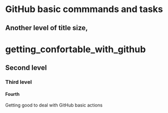 # GitHub basic commmands and tasks

## Another level of title size,

# getting_confortable_with_github

## Second level

### Third level

#### Fourth

Getting good to deal with GitHub basic actions
